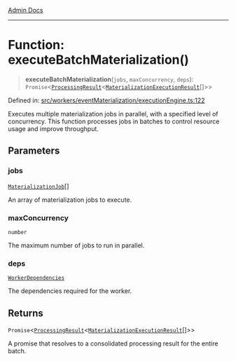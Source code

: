[Admin Docs](/)

***

# Function: executeBatchMaterialization()

> **executeBatchMaterialization**(`jobs`, `maxConcurrency`, `deps`): `Promise`\<[`ProcessingResult`](../../types/interfaces/ProcessingResult.md)\<[`MaterializationExecutionResult`](../interfaces/MaterializationExecutionResult.md)[]\>\>

Defined in: [src/workers/eventMaterialization/executionEngine.ts:122](https://github.com/gautam-divyanshu/talawa-api/blob/84910820371ade6fdca33545b3a0fc1e929731b2/src/workers/eventMaterialization/executionEngine.ts#L122)

Executes multiple materialization jobs in parallel, with a specified level of concurrency.
This function processes jobs in batches to control resource usage and improve throughput.

## Parameters

### jobs

[`MaterializationJob`](../interfaces/MaterializationJob.md)[]

An array of materialization jobs to execute.

### maxConcurrency

`number`

The maximum number of jobs to run in parallel.

### deps

[`WorkerDependencies`](../../types/interfaces/WorkerDependencies.md)

The dependencies required for the worker.

## Returns

`Promise`\<[`ProcessingResult`](../../types/interfaces/ProcessingResult.md)\<[`MaterializationExecutionResult`](../interfaces/MaterializationExecutionResult.md)[]\>\>

A promise that resolves to a consolidated processing result for the entire batch.
